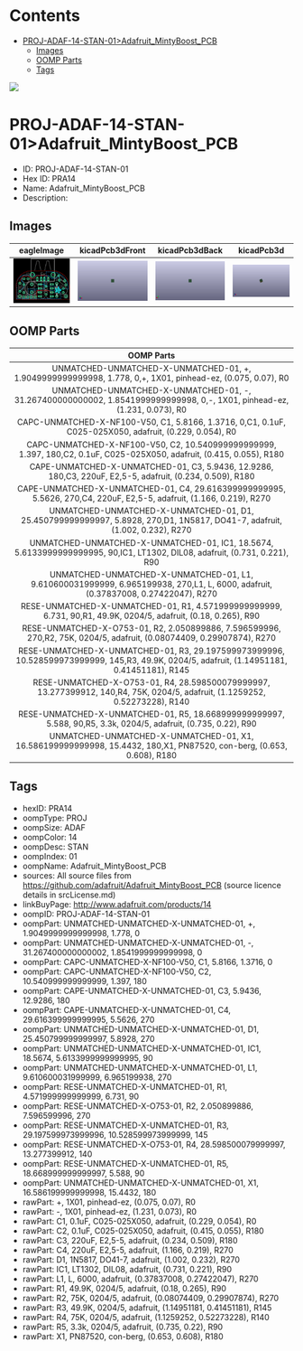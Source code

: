 



Contents
========

* [PROJ-ADAF-14-STAN-01>Adafruit_MintyBoost_PCB](#proj-adaf-14-stan-01adafruit_mintyboost_pcb)
	* [Images](#images)
	* [OOMP Parts](#oomp-parts)
	* [Tags](#tags)
  
![][im]
# PROJ-ADAF-14-STAN-01>Adafruit_MintyBoost_PCB

- ID: PROJ-ADAF-14-STAN-01
- Hex ID: PRA14
- Name: Adafruit_MintyBoost_PCB
- Description: 

## Images
  
  

|eagleImage|kicadPcb3dFront|kicadPcb3dBack|kicadPcb3d|
| :---: | :---: | :---: | :---: |
|[![eagleImage](eagleImage_140.png)](eagleImage_600.png)|[![kicadPcb3dFront](kicadPcb3dFront_140.png)](kicadPcb3dFront_600.png)|[![kicadPcb3dBack](kicadPcb3dBack_140.png)](kicadPcb3dBack_600.png)|[![kicadPcb3d](kicadPcb3d_140.png)](kicadPcb3d_600.png)|

## OOMP Parts
  

|OOMP Parts|
| :---: |
|UNMATCHED-UNMATCHED-X-UNMATCHED-01, +, 1.9049999999999998, 1.778, 0,+, 1X01, pinhead-ez, (0.075, 0.07), R0|
|UNMATCHED-UNMATCHED-X-UNMATCHED-01, -, 31.267400000000002, 1.8541999999999998, 0,-, 1X01, pinhead-ez, (1.231, 0.073), R0|
|CAPC-UNMATCHED-X-NF100-V50, C1, 5.8166, 1.3716, 0,C1, 0.1uF, C025-025X050, adafruit, (0.229, 0.054), R0|
|CAPC-UNMATCHED-X-NF100-V50, C2, 10.540999999999999, 1.397, 180,C2, 0.1uF, C025-025X050, adafruit, (0.415, 0.055), R180|
|CAPE-UNMATCHED-X-UNMATCHED-01, C3, 5.9436, 12.9286, 180,C3, 220uF, E2,5-5, adafruit, (0.234, 0.509), R180|
|CAPE-UNMATCHED-X-UNMATCHED-01, C4, 29.616399999999995, 5.5626, 270,C4, 220uF, E2,5-5, adafruit, (1.166, 0.219), R270|
|UNMATCHED-UNMATCHED-X-UNMATCHED-01, D1, 25.450799999999997, 5.8928, 270,D1, 1N5817, DO41-7, adafruit, (1.002, 0.232), R270|
|UNMATCHED-UNMATCHED-X-UNMATCHED-01, IC1, 18.5674, 5.6133999999999995, 90,IC1, LT1302, DIL08, adafruit, (0.731, 0.221), R90|
|UNMATCHED-UNMATCHED-X-UNMATCHED-01, L1, 9.610600031999999, 6.965199938, 270,L1, L, 6000, adafruit, (0.37837008, 0.27422047), R270|
|RESE-UNMATCHED-X-UNMATCHED-01, R1, 4.571999999999999, 6.731, 90,R1, 49.9K, 0204/5, adafruit, (0.18, 0.265), R90|
|RESE-UNMATCHED-X-O753-01, R2, 2.050899886, 7.596599996, 270,R2, 75K, 0204/5, adafruit, (0.08074409, 0.29907874), R270|
|RESE-UNMATCHED-X-UNMATCHED-01, R3, 29.197599973999996, 10.528599973999999, 145,R3, 49.9K, 0204/5, adafruit, (1.14951181, 0.41451181), R145|
|RESE-UNMATCHED-X-O753-01, R4, 28.598500079999997, 13.277399912, 140,R4, 75K, 0204/5, adafruit, (1.1259252, 0.52273228), R140|
|RESE-UNMATCHED-X-UNMATCHED-01, R5, 18.668999999999997, 5.588, 90,R5, 3.3k, 0204/5, adafruit, (0.735, 0.22), R90|
|UNMATCHED-UNMATCHED-X-UNMATCHED-01, X1, 16.586199999999998, 15.4432, 180,X1, PN87520, con-berg, (0.653, 0.608), R180|

## Tags

- hexID: PRA14
- oompType: PROJ
- oompSize: ADAF
- oompColor: 14
- oompDesc: STAN
- oompIndex: 01
- oompName: Adafruit_MintyBoost_PCB
- sources: All source files from https://github.com/adafruit/Adafruit_MintyBoost_PCB (source licence details in srcLicense.md)
- linkBuyPage: http://www.adafruit.com/products/14
- oompID: PROJ-ADAF-14-STAN-01
- oompPart: UNMATCHED-UNMATCHED-X-UNMATCHED-01, +, 1.9049999999999998, 1.778, 0
- oompPart: UNMATCHED-UNMATCHED-X-UNMATCHED-01, -, 31.267400000000002, 1.8541999999999998, 0
- oompPart: CAPC-UNMATCHED-X-NF100-V50, C1, 5.8166, 1.3716, 0
- oompPart: CAPC-UNMATCHED-X-NF100-V50, C2, 10.540999999999999, 1.397, 180
- oompPart: CAPE-UNMATCHED-X-UNMATCHED-01, C3, 5.9436, 12.9286, 180
- oompPart: CAPE-UNMATCHED-X-UNMATCHED-01, C4, 29.616399999999995, 5.5626, 270
- oompPart: UNMATCHED-UNMATCHED-X-UNMATCHED-01, D1, 25.450799999999997, 5.8928, 270
- oompPart: UNMATCHED-UNMATCHED-X-UNMATCHED-01, IC1, 18.5674, 5.6133999999999995, 90
- oompPart: UNMATCHED-UNMATCHED-X-UNMATCHED-01, L1, 9.610600031999999, 6.965199938, 270
- oompPart: RESE-UNMATCHED-X-UNMATCHED-01, R1, 4.571999999999999, 6.731, 90
- oompPart: RESE-UNMATCHED-X-O753-01, R2, 2.050899886, 7.596599996, 270
- oompPart: RESE-UNMATCHED-X-UNMATCHED-01, R3, 29.197599973999996, 10.528599973999999, 145
- oompPart: RESE-UNMATCHED-X-O753-01, R4, 28.598500079999997, 13.277399912, 140
- oompPart: RESE-UNMATCHED-X-UNMATCHED-01, R5, 18.668999999999997, 5.588, 90
- oompPart: UNMATCHED-UNMATCHED-X-UNMATCHED-01, X1, 16.586199999999998, 15.4432, 180
- rawPart: +, 1X01, pinhead-ez, (0.075, 0.07), R0
- rawPart: -, 1X01, pinhead-ez, (1.231, 0.073), R0
- rawPart: C1, 0.1uF, C025-025X050, adafruit, (0.229, 0.054), R0
- rawPart: C2, 0.1uF, C025-025X050, adafruit, (0.415, 0.055), R180
- rawPart: C3, 220uF, E2,5-5, adafruit, (0.234, 0.509), R180
- rawPart: C4, 220uF, E2,5-5, adafruit, (1.166, 0.219), R270
- rawPart: D1, 1N5817, DO41-7, adafruit, (1.002, 0.232), R270
- rawPart: IC1, LT1302, DIL08, adafruit, (0.731, 0.221), R90
- rawPart: L1, L, 6000, adafruit, (0.37837008, 0.27422047), R270
- rawPart: R1, 49.9K, 0204/5, adafruit, (0.18, 0.265), R90
- rawPart: R2, 75K, 0204/5, adafruit, (0.08074409, 0.29907874), R270
- rawPart: R3, 49.9K, 0204/5, adafruit, (1.14951181, 0.41451181), R145
- rawPart: R4, 75K, 0204/5, adafruit, (1.1259252, 0.52273228), R140
- rawPart: R5, 3.3k, 0204/5, adafruit, (0.735, 0.22), R90
- rawPart: X1, PN87520, con-berg, (0.653, 0.608), R180



[im]: kicadPcb3d_450.png
